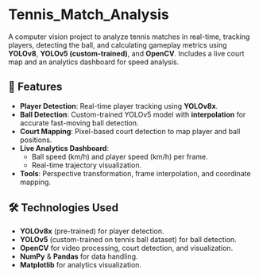 # Tennis_Match_Analysis

A computer vision project to analyze tennis matches in real-time, tracking players, detecting the ball, and calculating gameplay metrics using **YOLOv8**, **YOLOv5 (custom-trained)**, and **OpenCV**. Includes a live court map and an analytics dashboard for speed analysis.

## 🚀 Features
- **Player Detection**: Real-time player tracking using **YOLOv8x**.
- **Ball Detection**: Custom-trained YOLOv5 model with **interpolation** for accurate fast-moving ball detection.
- **Court Mapping**: Pixel-based court detection to map player and ball positions.
- **Live Analytics Dashboard**: 
  - Ball speed (km/h) and player speed (km/h) per frame.
  - Real-time trajectory visualization.
- **Tools**: Perspective transformation, frame interpolation, and coordinate mapping.

## 🛠 Technologies Used
- **YOLOv8x** (pre-trained) for player detection.
- **YOLOv5** (custom-trained on tennis ball dataset) for ball detection.
- **OpenCV** for video processing, court detection, and visualization.
- **NumPy** & **Pandas** for data handling.
- **Matplotlib** for analytics visualization.

